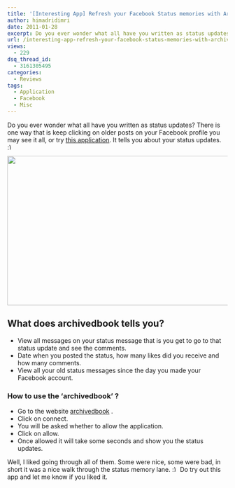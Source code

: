 ```yaml
---
title: '[Interesting App] Refresh your Facebook Status memories with Archivedbook'
author: himadridimri
date: 2011-01-28
excerpt: Do you ever wonder what all have you written as status updates? There is one way that is keep clicking on older posts on your Facebook profile you may see it all, or try this application. It tells you about your status updates. :)
url: /interesting-app-refresh-your-facebook-status-memories-with-archivedbook/
views:
  - 229
dsq_thread_id:
  - 3161305495
categories:
  - Reviews
tags:
  - Application
  - Facebook
  - Misc
---
```

Do you ever wonder what all have you written as status updates? There is one way that is keep clicking on older posts on your Facebook profile you may see it all, or try <a href="http://archivedbook.com/" onclick="_gaq.push(['_trackEvent', 'outbound-article', 'http://archivedbook.com/', 'this application']);" >this application</a>. It tells you about your status updates. <img src="http://devilsworkshop.org/wp-includes/images/smilies/simple-smile.png" alt=":)" class="wp-smiley" style="height: 1em; max-height: 1em;" />

<a href="http://fbknol.com/interesting-app-refresh-your-facebook-status-memories-with-archivedbook/archivedbook/" onclick="_gaq.push(['_trackEvent', 'outbound-article', 'http://fbknol.com/interesting-app-refresh-your-facebook-status-memories-with-archivedbook/archivedbook/', '']);" rel="attachment wp-att-5440"><img class="alignnone size-full  wp-image-52402" src="http://cdn.devilsworkshop.org/files/2011/01/Archivedbook.png" alt="" width="600" height="341" /></a>

## What does **archivedbook** tells you?

  * View all messages on your status message that is you get to go to that status update and see the comments.
  * Date when you posted the status, how many likes did you receive and how many comments.
  * View all your old status messages since the day you made your Facebook account.

### How to use the &#8216;archivedbook&#8217; ?

  * Go to the website <a href="http://archivedbook.com/" onclick="_gaq.push(['_trackEvent', 'outbound-article', 'http://archivedbook.com/', 'archivedbook']);" >archivedbook</a> .
  * Click on connect.
  * You will be asked whether to allow the application.
  * Click on allow.
  * Once allowed it will take some seconds and show you the status updates.

Well, I liked going through all of them. Some were nice, some were bad, in short it was a nice walk through the status memory lane. <img src="http://devilsworkshop.org/wp-includes/images/smilies/simple-smile.png" alt=":)" class="wp-smiley" style="height: 1em; max-height: 1em;" /> Do try out this app and let me know if you liked it.
